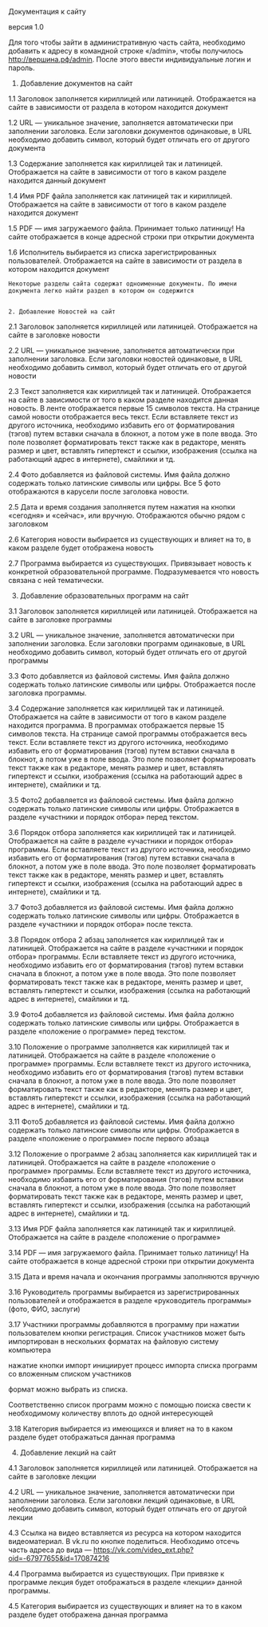 Документация к сайту

версия 1.0


Для того чтобы зайти в административную часть сайта, необходимо добавить к адресу в командной строке «/admin», чтобы получилось http://вершина.рф/admin. После этого ввести индивидуальные логин и пароль.

1. Добавление документов на сайт

 
1.1 Заголовок заполняется кириллицей или латиницей. Отображается на сайте в зависимости от раздела в котором находится документ

1.2 URL — уникальное значение, заполняется автоматически при заполнении заголовка. Если заголовки документов одинаковые, в URL необходимо добавить символ, который будет отличать его от другого документа

1.3 Содержание заполняется как кириллицей так и латиницей. Отображается на сайте в зависимости от того в каком разделе находится данный документ

1.4 Имя PDF файла заполняется как латиницей так и кириллицей. Отображается на сайте в зависимости от того в каком разделе находится документ

1.5 PDF — имя загружаемого файла. Принимает только латиницу! На сайте отображается в конце адресной строки при открытии документа

1.6 Исполнитель выбирается из списка зарегистрированных пользователей. Отображается на сайте в зависимости от раздела в котором находится документ

 
	Некоторые разделы сайта содержат одноименные документы. По имени документа легко найти раздел в котором он содержится


	2. Добавление Новостей на сайт

 

2.1 Заголовок заполняется кириллицей или латиницей. Отображается на сайте в заголовке новости

2.2 URL — уникальное значение, заполняется автоматически при заполнении заголовка. Если заголовки новостей одинаковые, в URL необходимо добавить символ, который будет отличать его от другой новости

2.3 Текст заполняется как кириллицей так и латиницей. Отображается на сайте в зависимости от того в каком разделе находится данная новость. В ленте отображается первые 15 символов текста. На странице самой новости отображается весь текст. Если вставляете текст из другого источника, необходимо избавить его от форматирования (тэгов) путем вставки сначала в блокнот, а потом уже в поле ввода. Это поле позволяет форматировать текст также как в редакторе, менять размер и цвет, вставлять гипертекст и ссылки, изображения (ссылка на работающий адрес в интернете), смайлики и тд.

2.4 Фото добавляется из файловой системы. Имя файла должно содержать только латинские символы или цифры. Все 5 фото отображаются в карусели после заголовка новости.

2.5 Дата и время создания заполняется путем нажатия на кнопки «сегодня» и «сейчас», или вручную. Отображаются обычно рядом с заголовком

2.6 Категория новости выбирается из существующих и влияет на то, в каком разделе будет отображена новость

2.7 Программа выбирается из существующих. Привязывает новость к конкретной образовательной программе. Подразумевается что новость связана с ней тематически.


3. Добавление образовательных программ на сайт

 
 


 

3.1  Заголовок заполняется кириллицей или латиницей. Отображается на сайте в заголовке программы

3.2 URL — уникальное значение, заполняется автоматически при заполнении заголовка. Если заголовки программ одинаковые, в URL необходимо добавить символ, который будет отличать его от другой программы

3.3 Фото добавляется из файловой системы. Имя файла должно содержать только латинские символы или цифры. Отображается после заголовка программы.

3.4 Содержание заполняется как кириллицей так и латиницей. Отображается на сайте в зависимости от того в каком разделе находится программа. В программах отображается первые 15 символов текста. На странице самой программы отображается весь текст. Если вставляете текст из другого источника, необходимо избавить его от форматирования (тэгов) путем вставки сначала в блокнот, а потом уже в поле ввода. Это поле позволяет форматировать текст также как в редакторе, менять размер и цвет, вставлять гипертекст и ссылки, изображения (ссылка на работающий адрес в интернете), смайлики и тд.

3.5 Фото2 добавляется из файловой системы. Имя файла должно содержать только латинские символы или цифры. Отображается в разделе «участники и порядок отбора» перед текстом.

3.6 Порядок отбора заполняется как кириллицей так и латиницей. Отображается на сайте в разделе «участники и порядок отбора» программы. Если вставляете текст из другого источника, необходимо избавить его от форматирования (тэгов) путем вставки сначала в блокнот, а потом уже в поле ввода. Это поле позволяет форматировать текст также как в редакторе, менять размер и цвет, вставлять гипертекст и ссылки, изображения (ссылка на работающий адрес в интернете), смайлики и тд.

3.7 Фото3 добавляется из файловой системы. Имя файла должно содержать только латинские символы или цифры. Отображается в разделе «участники и порядок отбора» после текста.

3.8 Порядок отбора 2 абзац заполняется как кириллицей так и латиницей. Отображается на сайте в разделе «участники и порядок отбора» программы. Если вставляете текст из другого источника, необходимо избавить его от форматирования (тэгов) путем вставки сначала в блокнот, а потом уже в поле ввода. Это поле позволяет форматировать текст также как в редакторе, менять размер и цвет, вставлять гипертекст и ссылки, изображения (ссылка на работающий адрес в интернете), смайлики и тд.

3.9 Фото4 добавляется из файловой системы. Имя файла должно содержать только латинские символы или цифры. Отображается в разделе «положение о программе» перед текстом.

3.10  Положение о программе заполняется как кириллицей так и латиницей. Отображается на сайте в разделе «положение о программе» программы. Если вставляете текст из другого источника, необходимо избавить его от форматирования (тэгов) путем вставки сначала в блокнот, а потом уже в поле ввода. Это поле позволяет форматировать текст также как в редакторе, менять размер и цвет, вставлять гипертекст и ссылки, изображения (ссылка на работающий адрес в интернете), смайлики и тд.

3.11 Фото5 добавляется из файловой системы. Имя файла должно содержать только латинские символы или цифры. Отображается в разделе «положение о программе» после первого абзаца

3.12 Положение о программе 2 абзац заполняется как кириллицей так и латиницей. Отображается на сайте в разделе «положение о программе» программы. Если вставляете текст из другого источника, необходимо избавить его от форматирования (тэгов) путем вставки сначала в блокнот, а потом уже в поле ввода. Это поле позволяет форматировать текст также как в редакторе, менять размер и цвет, вставлять гипертекст и ссылки, изображения (ссылка на работающий адрес в интернете), смайлики и тд.

3.13 Имя PDF файла заполняется как латиницей так и кириллицей. Отображается на сайте в разделе «положение о программе»

3.14 PDF — имя загружаемого файла. Принимает только латиницу! На сайте отображается в конце адресной строки при открытии документа

3.15 Дата и время начала и окончания программы заполняются вручную

3.16 Руководитель программы выбирается из зарегистрированных пользователей и отображается в разделе «руководитель программы» (фото, ФИО, заслуги)

3.17 Участники программы добавляются в программу при нажатии пользователем кнопки регистрация. Список участников может быть импортирован в нескольких форматах на файловую систему компьютера


нажатие кнопки импорт инициирует процесс импорта списка программ со вложенным списком участников


формат можно выбрать из списка.

Соответственно список программ можно с помощью поиска свести к необходимому количеству вплоть до одной интересующей

3.18 Категория выбирается из имеющихся и влияет на то в каком разделе будет отображаться данная программа

4. Добавление лекций на сайт


4.1 Заголовок заполняется кириллицей или латиницей. Отображается на сайте в заголовке лекции

4.2 URL — уникальное значение, заполняется автоматически при заполнении заголовка. Если заголовки лекций одинаковые, в URL необходимо добавить символ, который будет отличать его от другой лекции

4.3 Ссылка на видео вставляется из ресурса на котором находится видеоматериал. В vk.ru по кнопке поделиться. Необходимо отсечь часть адреса до вида — https://vk.com/video_ext.php?oid=-67977655&id=170874216

4.4 Программа выбирается из существующих. При привязке к программе лекция будет отображаться в разделе «лекции» данной программы.
 
4.5 Категория выбирается из существующих и влияет на то в каком разделе будет отображена данная программа
